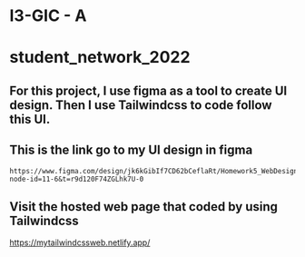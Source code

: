 # I3-GIC - A

# student_network_2022

## For this project, I use figma as a tool to create UI design. Then I use Tailwindcss to code follow this UI.

## This is the link go to my UI design in figma
    https://www.figma.com/design/jk6kGibIf7CD62bCeflaRt/Homework5_WebDesign_HENG_MENGHY_e20200276?node-id=11-6&t=r9d120F74ZGLhk7U-0
    
## Visit the hosted web page that coded by using Tailwindcss 
   https://mytailwindcssweb.netlify.app/


